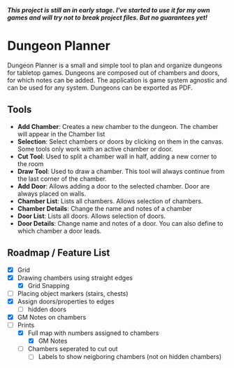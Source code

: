 ***This project is still an in early stage. I've started to use it for my own games and will try not to break project files. But no guarantees yet!***

# Dungeon Planner

Dungeon Planner is a small and simple tool to plan and organize dungeons for tabletop games.
Dungeons are composed out of chambers and doors, for which notes can be added.
The application is game system agnostic and can be used for any system.
Dungeons can be exported as PDF.

## Tools

- **Add Chamber**: Creates a new chamber to the dungeon. The chamber will appear in the Chamber list
- **Selection**: Select chambers or doors by clicking on them in the canvas. Some tools only work with an active chamber or door.
- **Cut Tool**: Used to split a chamber wall in half, adding a new corner to the room
- **Draw Tool**: Used to draw a chamber. This tool will always continue from the last corner of the chamber.
- **Add Door**: Allows adding a door to the selected chamber. Door are always placed on walls.
- **Chamber List**: Lists all chambers. Allows selection of chambers.
- **Chamber Details**: Change the name and notes of a chamber
- **Door List**: Lists all doors. Allows selection of doors.
- **Door Details**: Change name and notes of a door. You can also define to which chamber a door leads.

## Roadmap / Feature List

- [x] Grid
- [x] Drawing chambers using straight edges
    - [x] Grid Snapping
- [ ] Placing object markers (stairs, chests)
- [x] Assign doors/properties to edges
    - [ ] hidden doors
- [x] GM Notes on chambers
- [ ] Prints
    - [x] Full map with numbers assigned to chambers
        - [x] GM Notes
    - [ ] Chambers seperated to cut out
        - [ ] Labels to show neigboring chambers (not on hidden chambers)
